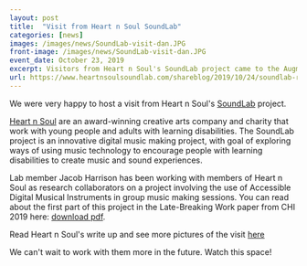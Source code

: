 ```yaml
---
layout: post
title:  "Visit from Heart n Soul SoundLab"
categories: [news]
images: /images/news/SoundLab-visit-dan.JPG
front-image: /images/news/SoundLab-visit-dan.JPG
event_date: October 23, 2019
excerpt: Visitors from Heart n Soul's SoundLab project came to the Augmented Instruments Lab
url: https://www.heartnsoulsoundlab.com/shareblog/2019/10/24/soundlab-roadtrip
---
```


We were very happy to host a visit from Heart n Soul's [SoundLab](https://www.heartnsoulsoundlab.com/) project.

[Heart n Soul](https://www.heartnsoul.co.uk/) are an award-winning creative arts company and charity that work with young people and adults with learning disabilities. The SoundLab project is an innovative digital music making project, with goal of exploring ways of using music technology to encourage people with learning disabilities to create music and sound experiences.

Lab member Jacob Harrison has been working with members of Heart n Soul as research collaborators on a project involving the use of Accessible Digital Musical Instruments in group music making sessions. You can read about the first part of this project in the Late-Breaking Work paper from CHI 2019 here: [download pdf](https://dl.acm.org/citation.cfm?id=3313037).

Read Heart n Soul's write up and see more pictures of the visit [here](https://www.heartnsoulsoundlab.com/shareblog/2019/10/24/soundlab-roadtrip)

We can't wait to work with them more in the future. Watch this space!
